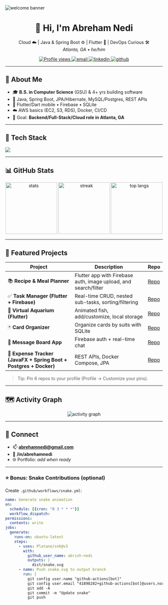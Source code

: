 <!-- Banner -->
<img src="https://capsule-render.vercel.app/api?type=waving&height=180&color=0:0ea5e9,100:6366f1&text=Welcome%20to%20Abreham's%20GitHub!&fontAlignY=35&animation=fadeIn&fontColor=ffffff" alt="welcome banner"/>

<h1 align="center">👋 Hi, I'm Abreham Nedi</h1>
<p align="center">
Cloud ☁️ | Java & Spring Boot ⚙️ | Flutter 📱 | DevOps Curious 🛠️<br/>
<em>Atlanta, GA • he/him</em>
</p>

<p align="center">
  <a href="https://komarev.com/ghpvc/?username=abrish-nedi&style=for-the-badge">
    <img src="https://komarev.com/ghpvc/?username=abrish-nedi&style=for-the-badge" alt="Profile views"/>
  </a>
  <a href="mailto:abrehamnedi@gmail.com">
    <img src="https://img.shields.io/badge/Email-abrehamnedi%40gmail.com-blue?style=for-the-badge&logo=gmail" alt="email"/>
  </a>
  <a href="https://www.linkedin.com/in/abrehamnedi">
    <img src="https://img.shields.io/badge/LinkedIn-Abreham%20Nedi-0A66C2?style=for-the-badge&logo=linkedin" alt="linkedin"/>
  </a>
  <a href="https://github.com/abrish-nedi">
    <img src="https://img.shields.io/badge/GitHub-abrish--nedi-181717?style=for-the-badge&logo=github" alt="github"/>
  </a>
</p>

---

## 🚀 About Me
- 🎓 **B.S. in Computer Science** (GSU) & 4+ yrs building software
- 💼 Java, Spring Boot, JPA/Hibernate, MySQL/Postgres, REST APIs
- 📱 Flutter/Dart mobile • Firebase • SQLite
- ☁️ AWS basics (EC2, S3, RDS), Docker, CI/CD
- 🎯 Goal: **Backend/Full-Stack/Cloud role in Atlanta, GA**

---

## 🧰 Tech Stack
<p>
  <img src="https://skillicons.dev/icons?i=java,spring,hibernate,postgres,mysql,docker,aws,git,github,js,ts,react,html,css,flutter,firebase,python" />
</p>

---

## 📊 GitHub Stats
<div align="center">
  <img src="https://github-readme-stats.vercel.app/api?username=abrish-nedi&show_icons=true&theme=tokyonight&include_all_commits=true" height="165" alt="stats"/>
  <img src="https://github-readme-streak-stats.herokuapp.com?user=abrish-nedi&theme=tokyonight&date_format=j%20M%5B%20Y%5D" height="165" alt="streak"/>
  <img src="https://github-readme-stats.vercel.app/api/top-langs/?username=abrish-nedi&layout=compact&theme=tokyonight&langs_count=10" height="165" alt="top langs"/>
</div>

---

## 🧩 Featured Projects
| Project | Description | Repo |
|---|---|---|
| 📚 **Recipe & Meal Planner** | Flutter app with Firebase auth, image upload, and search/filter | [Repo](https://github.com/abrish-nedi) <!-- replace with exact repo link --> |
| ✅ **Task Manager (Flutter + Firebase)** | Real-time CRUD, nested sub-tasks, sorting/filtering | [Repo](https://github.com/abrish-nedi) |
| 🐠 **Virtual Aquarium (Flutter)** | Animated fish, add/customize, local storage | [Repo](https://github.com/abrish-nedi) |
| 🃏 **Card Organizer** | Organize cards by suits with SQLite | [Repo](https://github.com/abrish-nedi) |
| 💬 **Message Board App** | Firebase auth + real-time chat | [Repo](https://github.com/abrish-nedi) |
| 💸 **Expense Tracker (JavaFX + Spring Boot + Postgres + Docker)** | REST APIs, Docker Compose, JPA | [Repo](https://github.com/abrish-nedi) |

> Tip: Pin 6 repos to your profile (Profile → Customize your pins).

---

## 🗺️ Activity Graph
<p align="center">
  <img src="https://github-readme-activity-graph.vercel.app/graph?username=abrish-nedi&theme=react-dark&hide_border=true&area=true" alt="activity graph"/>
</p>

---

## 🤝 Connect
- 📫 **abrehamnedi@gmail.com**
- 💼 **/in/abrehamnedi**
- 🌐 Portfolio: *add when ready*

---

### ⭐ Bonus: Snake Contributions (optional)
Create `.github/workflows/snake.yml`:

```yaml
name: Generate snake animation
on:
  schedule: [{cron: "0 3 * * *"}]
  workflow_dispatch:
permissions:
  contents: write
jobs:
  generate:
    runs-on: ubuntu-latest
    steps:
      - uses: Platane/snk@v3
        with:
          github_user_name: abrish-nedi
          outputs: |
            dist/snake.svg
      - name: Push snake.svg to output branch
        run: |
          git config user.name "github-actions[bot]"
          git config user.email "41898282+github-actions[bot]@users.noreply.github.com"
          git add -A
          git commit -m "Update snake"
          git push
